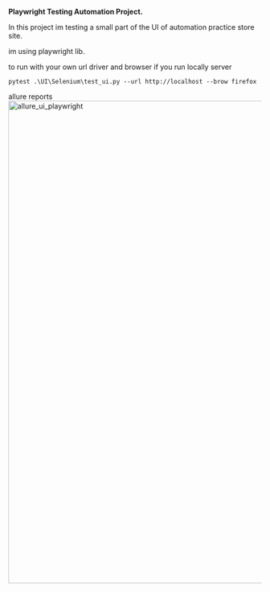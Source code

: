 **Playwright Testing Automation Project.**

In this project im testing a small part of the UI of automation practice store site.

im using playwright lib.

to run with your own url driver and browser if you run locally server

`pytest .\UI\Selenium\test_ui.py --url http://localhost --brow firefox`

allure reports
<img width="960" alt="allure_ui_playwright" src="https://user-images.githubusercontent.com/67972489/191495367-7b54a84e-ffbd-4e17-95f3-ee30a3f615b7.png">
